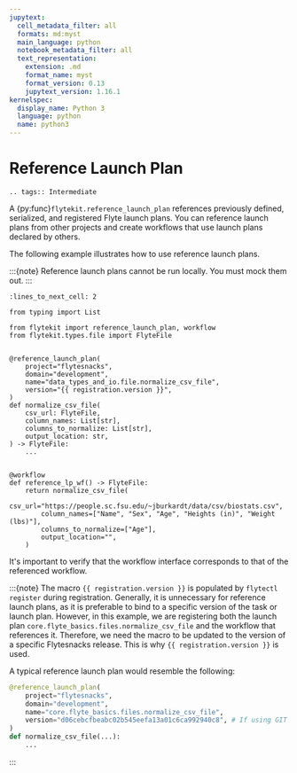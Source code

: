 ```yaml
---
jupytext:
  cell_metadata_filter: all
  formats: md:myst
  main_language: python
  notebook_metadata_filter: all
  text_representation:
    extension: .md
    format_name: myst
    format_version: 0.13
    jupytext_version: 1.16.1
kernelspec:
  display_name: Python 3
  language: python
  name: python3
---
```


# Reference Launch Plan

```{eval-rst}
.. tags:: Intermediate
```

A {py:func}`flytekit.reference_launch_plan` references previously defined, serialized, and registered Flyte launch plans.
You can reference launch plans from other projects and create workflows that use launch plans declared by others.

The following example illustrates how to use reference launch plans.

:::{note}
Reference launch plans cannot be run locally. You must mock them out.
:::

```{code-cell}
:lines_to_next_cell: 2

from typing import List

from flytekit import reference_launch_plan, workflow
from flytekit.types.file import FlyteFile


@reference_launch_plan(
    project="flytesnacks",
    domain="development",
    name="data_types_and_io.file.normalize_csv_file",
    version="{{ registration.version }}",
)
def normalize_csv_file(
    csv_url: FlyteFile,
    column_names: List[str],
    columns_to_normalize: List[str],
    output_location: str,
) -> FlyteFile:
    ...


@workflow
def reference_lp_wf() -> FlyteFile:
    return normalize_csv_file(
        csv_url="https://people.sc.fsu.edu/~jburkardt/data/csv/biostats.csv",
        column_names=["Name", "Sex", "Age", "Heights (in)", "Weight (lbs)"],
        columns_to_normalize=["Age"],
        output_location="",
    )
```

It's important to verify that the workflow interface corresponds to that of the referenced workflow.

:::{note}
The macro `{{ registration.version }}` is populated by `flytectl register` during registration.
Generally, it is unnecessary for reference launch plans, as it is preferable to bind to a specific version of the task or launch plan.
However, in this example, we are registering both the launch plan `core.flyte_basics.files.normalize_csv_file` and the workflow that references it.
Therefore, we need the macro to be updated to the version of a specific Flytesnacks release.
This is why `{{ registration.version }}` is used.

A typical reference launch plan would resemble the following:

```python
@reference_launch_plan(
    project="flytesnacks",
    domain="development",
    name="core.flyte_basics.files.normalize_csv_file",
    version="d06cebcfbeabc02b545eefa13a01c6ca992940c8", # If using GIT for versioning OR 0.16.0, if semver
)
def normalize_csv_file(...):
    ...
```
:::
